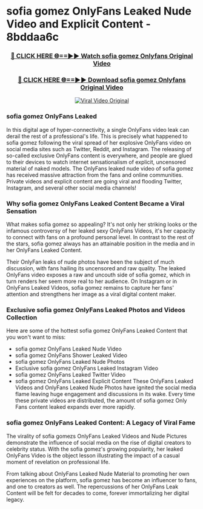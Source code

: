 # sofia gomez OnlyFans Leaked Nude Video and Explicit Content - 8bddaa6c

<div align="center">

### [🔴 CLICK HERE 🌐==►► Watch sofia gomez Onlyfans Original Video](https://aff.leakpic.com/?utm_medium=9dac6e3e92780789e695eb65dc45befdb20081c8&utm_campaign=Link_for_leakpic_com)

### [🔴 CLICK HERE 🌐==►► Download sofia gomez Onlyfans Original Video](https://aff.leakpic.com/?utm_medium=9dac6e3e92780789e695eb65dc45befdb20081c8&utm_campaign=Link_for_leakpic_com)

[![Viral Video Original](https://i.ibb.co.com/xMMVF88/686577567.gif)](https://aff.leakpic.com/?utm_medium=9dac6e3e92780789e695eb65dc45befdb20081c8&utm_campaign=Link_for_leakpic_com)

</div>

### sofia gomez OnlyFans Leaked
In this digital age of hyper-connectivity, a single OnlyFans video leak can derail the rest of a professional's life. This is precisely what happened to sofia gomez following the viral spread of her explosive OnlyFans video on social media sites such as Twitter, Reddit, and Instagram. The releasing of so-called exclusive OnlyFans content is everywhere, and people are glued to their devices to watch internet sensationalism of explicit, uncensored material of naked models. 
The OnlyFans leaked nude video of sofia gomez has received massive attraction from the fans and online communities. Private videos and explicit content are going viral and flooding Twitter, Instagram, and several other social media channels!

### Why sofia gomez OnlyFans Leaked Content Became a Viral Sensation
What makes sofia gomez so appealing? It's not only her striking looks or the infamous controversy of her leaked sexy OnlyFans Videos, it's her capacity to connect with fans on a profound personal level. In contrast to the rest of the stars, sofia gomez always has an attainable position in the media and in her OnlyFans Leaked Content.

Their OnlyFan leaks of nude photos have been the subject of much discussion, with fans hailing its uncensored and raw quality. The leaked OnlyFans video exposes a raw and uncouth side of sofia gomez, which in turn renders her seem more real to her audience. On Instagram or in OnlyFans Leaked Videos, sofia gomez remains to capture her fans' attention and strengthens her image as a viral digital content maker.

### Exclusive sofia gomez OnlyFans Leaked Photos and Videos Collection
Here are some of the hottest sofia gomez OnlyFans Leaked Content that you won't want to miss:
- sofia gomez OnlyFans Leaked Nude Video
- sofia gomez OnlyFans Shower Leaked Video
- sofia gomez OnlyFans Leaked Nude Photos
- Exclusive sofia gomez OnlyFans Leaked Instagram Video
- sofia gomez OnlyFans Leaked Twitter Video
- sofia gomez OnlyFans Leaked Explicit Content
These OnlyFans Leaked Videos and OnlyFans Leaked Nude Photos have ignited the social media flame leaving huge engagement and discussions in its wake. Every time these private videos are distributed, the amount of sofia gomez Only Fans content leaked expands ever more rapidly.

### sofia gomez OnlyFans Leaked Content: A Legacy of Viral Fame
The virality of sofia gomezs OnlyFans Leaked Videos and Nude Pictures demonstrate the influence of social media on the rise of digital creators to celebrity status. With the sofia gomez's growing popularity, her leaked OnlyFans Video is the object lesson illustrating the impact of a casual moment of revelation on professional life.

From talking about OnlyFans Leaked Nude Material to promoting her own experiences on the platform, sofia gomez has become an influencer to fans, and one to creators as well. The repercussions of her OnlyFans Leak Content will be felt for decades to come, forever immortalizing her digital legacy.
